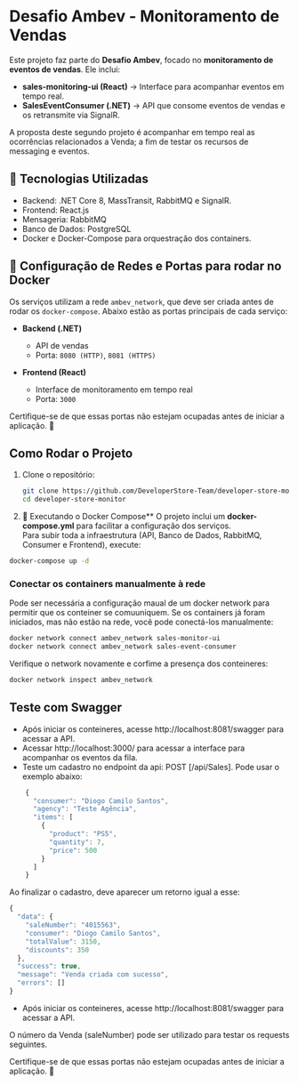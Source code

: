# Desafio Ambev - Monitoramento de Vendas

Este projeto faz parte do **Desafio Ambev**, focado no **monitoramento de eventos de vendas**. Ele inclui:

- **sales-monitoring-ui (React)** → Interface para acompanhar eventos em tempo real.
- **SalesEventConsumer (.NET)** → API que consome eventos de vendas e os retransmite via SignalR.
  
A proposta deste segundo projeto é acompanhar em tempo real as ocorrências relacionados a Venda; a fim de testar os recursos de messaging e eventos.

## 📌 Tecnologias Utilizadas
- Backend: .NET Core 8, MassTransit, RabbitMQ e SignalR.
- Frontend: React.js
- Mensageria: RabbitMQ
- Banco de Dados: PostgreSQL
- Docker e Docker-Compose para orquestração dos containers.

## 📡 Configuração de Redes e Portas para rodar no Docker
Os serviços utilizam a rede `ambev_network`, que deve ser criada antes de rodar os `docker-compose`. Abaixo estão as portas principais de cada serviço:

- **Backend (.NET)**
  - API de vendas
  - Porta: `8080 (HTTP)`, `8081 (HTTPS)`

- **Frontend (React)**
  - Interface de monitoramento em tempo real
  - Porta: `3000`

Certifique-se de que essas portas não estejam ocupadas antes de iniciar a aplicação. 🚀

## Como Rodar o Projeto

1. Clone o repositório:
   ```sh
   git clone https://github.com/DeveloperStore-Team/developer-store-monitor.git
   cd developer-store-monitor

2. 📌 Executando o Docker Compose**
O projeto inclui um **docker-compose.yml** para facilitar a configuração dos serviços.  
Para subir toda a infraestrutura (API, Banco de Dados, RabbitMQ, Consumer e Frontend), execute:

```sh
docker-compose up -d
```

### Conectar os containers manualmente à rede
Pode ser necessária a configuração maual de um docker network para permitir que os conteiner se comuuniquem. Se os containers já foram iniciados, mas não estão na rede, você pode conectá-los manualmente:
```sh
docker network connect ambev_network sales-monitor-ui
docker network connect ambev_network sales-event-consumer
```
Verifique o network novamente e corfime a presença dos conteineres:
```sh
docker network inspect ambev_network
```

## Teste com Swagger

- Após iniciar os conteineres, acesse http://localhost:8081/swagger para acessar a API. 
- Acessar http://localhost:3000/ para acessar a interface para acompanhar os eventos da fila. 
- Teste um cadastro no endpoint da api: POST [/api/Sales]. Pode usar o exemplo abaixo:
```Javascript
    {
      "consumer": "Diogo Camilo Santos",
      "agency": "Teste Agência",
      "items": [
        {
          "product": "PS5",
          "quantity": 7,
          "price": 500
        }
      ]
    }
```
   Ao finalizar o cadastro, deve aparecer um retorno igual a esse:
```Javascript 
{
  "data": {
    "saleNumber": "4015563",
    "consumer": "Diogo Camilo Santos",
    "totalValue": 3150,
    "discounts": 350
  },
  "success": true,
  "message": "Venda criada com sucesso",
  "errors": []
}
```
- Após iniciar os conteineres, acesse http://localhost:8081/swagger para acessar a API. 

O número da Venda (saleNumber) pode ser utilizado para testar os requests seguintes.

Certifique-se de que essas portas não estejam ocupadas antes de iniciar a aplicação. 🚀
